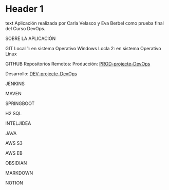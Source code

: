 
# Header 1
text
Aplicación realizada por Carla Velasco y Eva Berbel como prueba final del Curso DevOps.

SOBRE LA APLICACIÓN

GIT
	Local 1: en sistema Operativo Windows
	Locla 2: en sistema Operativo Linux

GITHUB
Repositorios Remotos:
Producción: [PROD-projecte-DevOps](https://github.com/carla-velasco7e4/PROD-projecte-DevOps)
	
Desarrollo: [DEV-projecte-DevOps](https://github.com/Berbelev/DEV-projecte-DevOps)



	

JENKINS




MAVEN

SPRINGBOOT

H2 SQL

INTELJIDEA

JAVA

AWS S3

AWS EB

OBSIDIAN

MARKDOWN

NOTION